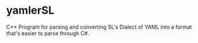 # yamlerSL
C++ Program for parsing and converting SL's Dialect of YAML into a format that's easier to parse through C#.

